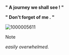 


**"		A journey we shall see   !		"**

  **"		Don't forget of me   .		"**

  ![1000005611](https://github.com/user-attachments/assets/374d7a3a-f877-4488-a500-eae92ad10711)

> [!NOTE]
> _easily overwhelmed._
